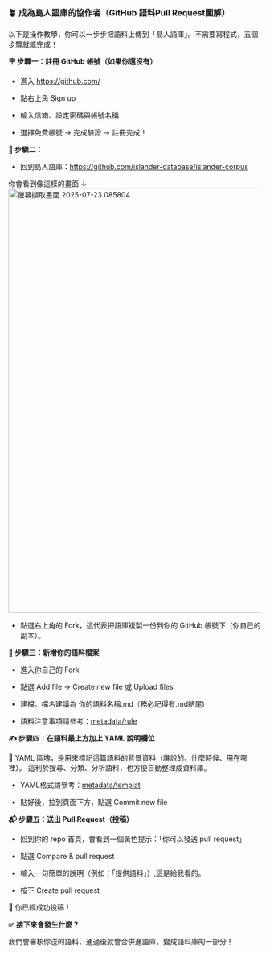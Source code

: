 ### 🪴 成為島人語庫的協作者（GitHub 語料Pull Request圖解）

以下是操作教學，你可以一步步把語料上傳到「島人語庫」。不需要寫程式，五個步驟就能完成！

**🪧 步驟一：註冊 GitHub 帳號（如果你還沒有）**
- 進入 https://github.com/

- 點右上角 Sign up

- 輸入信箱、設定密碼與帳號名稱

- 選擇免費帳號 → 完成驗證 → 註冊完成！


**🔧 步驟二：**

- 回到島人語庫：https://github.com/islander-database/islander-corpus

你會看到像這樣的畫面 ↓
<img width="1707" height="843" alt="螢幕擷取畫面 2025-07-23 085804" src="https://github.com/user-attachments/assets/9424f56a-b20c-48a8-964b-78d6ce3c404c" />

- 點選右上角的 Fork，這代表把語庫複製一份到你的 GitHub 帳號下（你自己的副本）。


**📂 步驟三：新增你的語料檔案**


- 進入你自己的 Fork 

- 點選 Add file → Create new file 或 Upload files

- 建檔。檔名建議為 你的語料名稱.md（務必記得有.md結尾)

- 語料注意事項請參考：[metadata/rule](./metadata/rule)


**✍️ 步驟四：在語料最上方加上 YAML 說明欄位**

🧾 YAML 區塊，是用來標記這篇語料的背景資料（誰說的、什麼時候、用在哪裡）。
這利於搜尋、分類、分析語料，也方便自動整理成資料庫。

- YAML格式請參考：[metadata/templat](./metadata/templat)
 
- 貼好後，拉到頁面下方，點選 Commit new file

**📬 步驟五：送出 Pull Request（投稿）**

- 回到你的 repo 首頁，會看到一個黃色提示：「你可以發送 pull request」

- 點選 Compare & pull request

- 輸入一句簡單的說明（例如：「提供語料」）,這是給我看的。

- 按下 Create pull request

🎉 你已經成功投稿！


**✅ 接下來會發生什麼？**

我們會審核你送的語料，通過後就會合併進語庫，變成語料庫的一部分！

